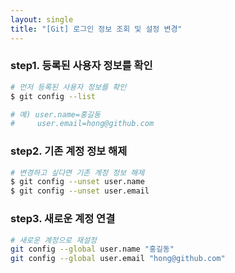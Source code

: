 ```yaml
---
layout: single
title: "[Git] 로그인 정보 조회 및 설정 변경"
---
```


### step1. 등록된 사용자 정보를 확인

```bash
# 먼저 등록된 사용자 정보를 확인
$ git config --list 

# 예) user.name=홍길동
#     user.email=hong@github.com
```

### step2. 기존 계정 정보 해제

```bash
# 변경하고 싶다면 기존 계정 정보 해제
$ git config --unset user.name
$ git config --unset user.email
```

### step3. 새로운 계정 연결

```bash
# 새로운 계정으로 재설정
git config --global user.name "홍길동"
git config --global user.email "hong@github.com"
```